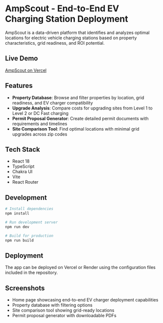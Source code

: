 # AmpScout - End-to-End EV Charging Station Deployment

AmpScout is a data-driven platform that identifies and analyzes optimal locations for electric vehicle charging stations based on property characteristics, grid readiness, and ROI potential.

## Live Demo

[AmpScout on Vercel](https://ampscout.vercel.app)

## Features

- **Property Database**: Browse and filter properties by location, grid readiness, and EV charger compatibility
- **Upgrade Analysis**: Compare costs for upgrading sites from Level 1 to Level 2 or DC Fast charging
- **Permit Proposal Generator**: Create detailed permit documents with requirements and timelines
- **Site Comparison Tool**: Find optimal locations with minimal grid upgrades across zip codes

## Tech Stack

- React 18
- TypeScript
- Chakra UI
- Vite
- React Router

## Development

```bash
# Install dependencies
npm install

# Run development server
npm run dev

# Build for production
npm run build
```

## Deployment

The app can be deployed on Vercel or Render using the configuration files included in the repository.

## Screenshots

- Home page showcasing end-to-end EV charger deployment capabilities
- Property database with filtering options
- Site comparison tool showing grid-ready locations
- Permit proposal generator with downloadable PDFs 
